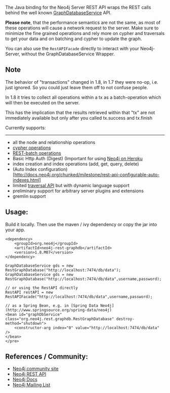 The Java binding for the Neo4j Server REST API wraps the REST calls behind the well known
[GraphDatabaseService](http://api.neo4j.org/1.8.M07/org/neo4j/graphdb/GraphDatabaseService.html) API.

**Please note**, that the performance semantics are not the same, as most of these operations will cause a network
request to the server. Make sure to minimize the fine grained operations and rely more on cypher and traversals to get
your data and on batching and cypher to update the graph.

You can also use the `RestAPIFacade` directly to interact with your Neo4j-Server, without the GraphDatabaseService Wrapper.

Note
----
The behavior of "transactions" changed in 1.8, in 1.7 they were no-op, i.e. just ignored. So you could just leave them off to not confuse people.

In 1.8 it tries to collect all operations within a tx as a batch-operation which will then be executed on the server.

This has the implication that the results retrieved within that "tx" are not immediately available but only after you called tx.success and tx.finish



Currently supports:
___________________
 * all the node and relationship operations
 * [cypher operations](http://docs.neo4j.org/chunked/milestone/rest-api-cypher.html)
 * [REST-batch operations](http://docs.neo4j.org/chunked/milestone/rest-api-batch-ops.html)
 * Basic Http Auth (Digest) (Important for using [Neo4j on Heroku](https://devcenter.heroku.com/articles/neo4j)
 * index creation and index operations (add, get, query, delete)
 * (Auto Index configuration)[http://docs.neo4j.org/chunked/milestone/rest-api-configurable-auto-indexes.html]
 * limited [traversal API](http://docs.neo4j.org/chunked/milestone/rest-api-traverse.html) but with dynamic language support
 * preliminary support for arbitrary server plugins and extensions
 * gremlin support
 
Usage:
------

Build it locally. Then use the maven / ivy dependency or copy the jar into your app.

    <dependency>
		<groupId>org.neo4j</groupId>
		<artifactId>neo4j-rest-graphdb</artifactId>
		<version>1.8.M07</version>
    </dependency>

    GraphDatabaseService gds = new RestGraphDatabase("http://localhost:7474/db/data");
    GraphDatabaseService gds = new RestGraphDatabase("http://localhost:7474/db/data",username,password);

    // or using the RestAPI directly
    RestAPI restAPI = new RestAPIFacade("http://localhost:7474/db/data",username,password);

    // as a Spring Bean, e.g. in [Spring Data Neo4j](http://www.springsource.org/spring-data/neo4j)
    <bean id="graphDbService" class="org.neo4j.rest.graphdb.RestGraphDatabase" destroy-method="shutdown">
        <constructor-arg index="0" value="http://localhost:7474/db/data" />
    </bean>
    </pre>

References / Community:
-----------------------

 * [Neo4j community site](http://neo4j.org)
 * [Neo4j REST API](http://docs.neo4j.org/chunked/milestone/rest-api.html)
 * [Neo4j Docs](http://docs.neo4j.org)
 * [Neo4j Mailing List](http://neo4j.org/forums)
